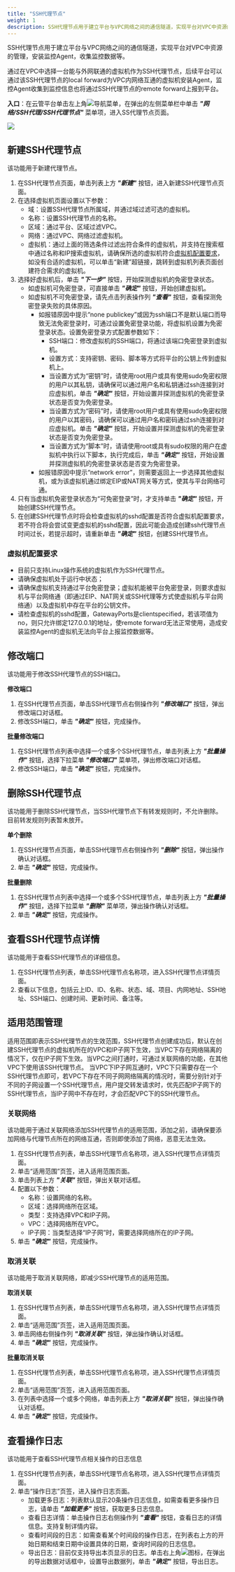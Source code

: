 ```yaml
---
title: "SSH代理节点"
weight: 1
description: SSH代理节点用于建立平台与VPC网络之间的通信隧道，实现平台对VPC中资源的管理，安装监控Agent，收集监控数据等。
---
```


SSH代理节点用于建立平台与VPC网络之间的通信隧道，实现平台对VPC中资源的管理，安装监控Agent，收集监控数据等。

通过在VPC中选择一台能与外网联通的虚拟机作为SSH代理节点，后续平台可以通过该SSH代理节点的local forward为VPC内网络互通的虚拟机安装Agent，监控Agent收集到监控信息也将通过SSH代理节点的remote forward上报到平台。

**入口**：在云管平台单击左上角![](../../../images/intro/nav.png)导航菜单，在弹出的左侧菜单栏中单击 **_"网络/SSH代理/SSH代理节点"_** 菜单项，进入SS代理节点页面。

![](../../../images/network/sshproxy.png)

## 新建SSH代理节点

该功能用于新建代理节点。

1. 在SSH代理节点页面，单击列表上方 **_"新建"_** 按钮，进入新建SSH代理节点页面。
2. 在选择虚拟机页面设置以下参数：
    - 域：设置SSH代理节点所属域，并通过域过滤可选的虚拟机。
    - 名称：设置SSH代理节点的名称。
    - 区域：通过平台、区域过滤VPC。
    - 网络：通过VPC、网络过滤虚拟机。
    - 虚拟机：通过上面的筛选条件过滤出符合条件的虚拟机，并支持在搜索框中通过名称和IP搜索虚拟机，请确保所选的虚拟机符合[虚拟机配置要求](#虚拟机配置要求)，如没有合适的虚拟机，可以单击“新建”超链接，跳转到虚拟机列表页面创建符合需求的虚拟机。
3. 选择好虚拟机后，单击 **_"下一步"_** 按钮，开始探测虚拟机的免密登录状态。
    - 如虚拟机可免密登录，可直接单击 **_"确定"_** 按钮，开始创建虚拟机。
    - 如虚拟机不可免密登录，请先点击列表操作列 **_"查看"_** 按钮，查看探测免密登录失败的具体原因。
        - 如报错原因中提示“none publickey”或因为ssh端口不是默认端口而导致无法免密登录时，可通过设置免密登录功能，将虚拟机设置为免密登录状态。设置免密登录方式配置参数如下：
            - SSH端口：修改虚拟机的SSH端口，将通过该端口免密登录到虚拟机。
            - 设置方式：支持密钥、密码、脚本等方式将平台的公钥上传到虚拟机上。
            - 当设置方式为“密钥”时，请使用root用户或具有使用sudo免密权限的用户以其私钥，请确保可以通过用户名和私钥通过ssh连接到对应虚拟机，单击 **_"确定"_** 按钮，开始设置并探测虚拟机的免密登录状态是否变为免密登录。
            - 当设置方式为“密码”时，请使用root用户或具有使用sudo免密权限的用户以其密码，请确保可以通过用户名和密码通过ssh连接到对应虚拟机。单击 **_"确定"_** 按钮，开始设置并探测虚拟机的免密登录状态是否变为免密登录。
            - 当设置方式为“脚本”时，请请使用root或具有sudo权限的用户在虚拟机中执行以下脚本，执行完成后，单击 **_"确定"_** 按钮，开始设置并探测虚拟机的免密登录状态是否变为免密登录。
        - 如报错原因中提示“network error”，则需要返回上一步选择其他虚拟机，或为该虚拟机通过绑定EIP或NAT网关等方式，使其与平台网络可通。
4. 只有当虚拟机免密登录状态为“可免密登录”时，才支持单击 **_"确定"_** 按钮，开始创建SSH代理节点。
5. 在创建SSH代理节点时将会检查虚拟机的sshd配置是否符合虚拟机配置要求，若不符合将会尝试变更虚拟机的sshd配置，因此可能会造成创建ssh代理节点时间过长，若提示超时，请重新单击 **_"确定"_** 按钮，创建SSH代理节点。

### 虚拟机配置要求

- 目前只支持Linux操作系统的虚拟机作为SSH代理节点。
- 请确保虚拟机处于运行中状态；
- 请确保虚拟机支持通过平台免密登录；虚拟机能被平台免密登录，则要求虚拟机与平台网络通（即通过EIP、NAT网关或SSH代理等方式使虚拟机与平台网络通）以及虚拟机中存在平台的公钥文件。
- 请检查虚拟机的sshd配置，GatewayPorts是clientspecified，若该项值为no，则只允许绑定127.0.0.1的地址，使remote forward无法正常使用，造成安装监控Agent的虚拟机无法向平台上报监控数据等。

## 修改端口

该功能用于修改SSH代理节点的SSH端口。

**修改端口**

1. 在SSH代理节点页面，单击SSH代理节点右侧操作列 **_"修改端口"_** 按钮，弹出修改端口对话框。
2. 修改SSH端口，单击 **_"确定"_** 按钮，完成操作。

**批量修改端口**

1. 在SSH代理节点列表中选择一个或多个SSH代理节点，单击列表上方 **_"批量操作"_** 按钮，选择下拉菜单 **_"修改端口"_** 菜单项，弹出修改端口对话框。
2. 修改SSH端口，单击 **_"确定"_** 按钮，完成操作。

## 删除SSH代理节点

该功能用于删除SSH代理节点，当SSH代理节点下有转发规则时，不允许删除。目前转发规则列表暂未放开。

**单个删除**

1. 在SSH代理节点页面，单击SSH代理节点右侧操作列 **_"删除"_** 按钮，弹出操作确认对话框。
2. 单击 **_"确定"_** 按钮，完成操作。

**批量删除**

1. 在SSH代理节点列表中选择一个或多个SSH代理节点，单击列表上方 **_"批量操作"_** 按钮，选择下拉菜单 **_"删除"_** 菜单项，弹出操作确认对话框。
2. 单击 **_"确定"_** 按钮，完成操作。



## 查看SSH代理节点详情

该功能用于查看SSH代理节点的详细信息。

1. 在SSH代理节点列表，单击SSH代理节点名称项，进入SSH代理节点详情页面。
2. 查看以下信息，包括云上ID、ID、名称、状态、域、项目、内网地址、SSH地址、SSH端口、创建时间、更新时间、备注等。

## 适用范围管理

适用范围即表示SSH代理节点的生效范围，SSH代理节点创建成功后，默认在创建SSH代理节点的虚拟机所在的VPC和IP子网下生效，当VPC下存在网络隔离的情况下，仅在IP子网下生效。当VPC之间打通时，可通过关联网络的功能，在其他VPC下使用该SSH代理节点。
当VPC下IP子网互通时，VPC下只需要存在一个SSH代理节点即可，若VPC下存在不同子网网络隔离的情况时，需要分别针对于不同的子网设置一个SSH代理节点，用户提交转发请求时，优先匹配IP子网下的SSH代理节点，当IP子网中不存在时，才会匹配VPC下的SSH代理节点。

### 关联网络

该功能用于通过关联网络添加SSH代理节点的适用范围，添加之前，请确保要添加网络与代理节点所在的网络互通，否则即使添加了网络，恶意无法生效。

1. 在SSH代理节点列表，单击SSH代理节点名称项，进入SSH代理节点详情页面。
2. 单击“适用范围”页签，进入适用范围页面。
3. 单击列表上方 **_"关联"_** 按钮，弹出关联对话框。
4. 配置以下参数：
    - 名称：设置网络的名称。
    - 区域：选择网络所在区域。
    - 类型：支持选择VPC和IP子网。
    - VPC：选择网络所在VPC。
    - IP子网：当类型选择“IP子网”时，需要选择网络所在的IP子网。
5. 单击 **_"确定"_** 按钮，完成操作。

### 取消关联

该功能用于取消关联网络，即减少SSH代理节点的适用范围。

**取消关联**

1. 在SSH代理节点列表，单击SSH代理节点名称项，进入SSH代理节点详情页面。
2. 单击“适用范围”页签，进入适用范围页面。
3. 单击网络右侧操作列 **_"取消关联"_** 按钮，弹出操作确认对话框。
4. 单击 **_"确定"_** 按钮，完成操作。

**批量取消关联**

1. 在SSH代理节点列表，单击SSH代理节点名称项，进入SSH代理节点详情页面。
2. 单击“适用范围”页签，进入适用范围页面。
3. 在列表中选择一个或多个网络，单击列表上方 **_"取消关联"_** 按钮，弹出操作确认对话框。
4. 单击 **_"确定"_** 按钮，完成操作。

## 查看操作日志

该功能用于查看SSH代理节点相关操作的日志信息

1. 在SSH代理节点列表，单击SSH代理节点名称项，进入SSH代理节点详情页面。
2. 单击“操作日志”页签，进入操作日志页面。
    - 加载更多日志：列表默认显示20条操作日志信息，如需查看更多操作日志，请单击 **_"加载更多"_** 按钮，获取更多日志信息。
    - 查看日志详情：单击操作日志右侧操作列 **_"查看"_** 按钮，查看日志的详情信息。支持复制详情内容。
    - 查看时间段的日志：如需查看某个时间段的操作日志，在列表右上方的开始日期和结束日期中设置具体的日期，查询时间段的日志信息。
    - 导出日志：目前仅支持导出本页显示的日志。单击右上角![](../../../images/system/download.png)图标，在弹出的导出数据对话框中，设置导出数据列，单击 **_"确定"_** 按钮，导出日志。
